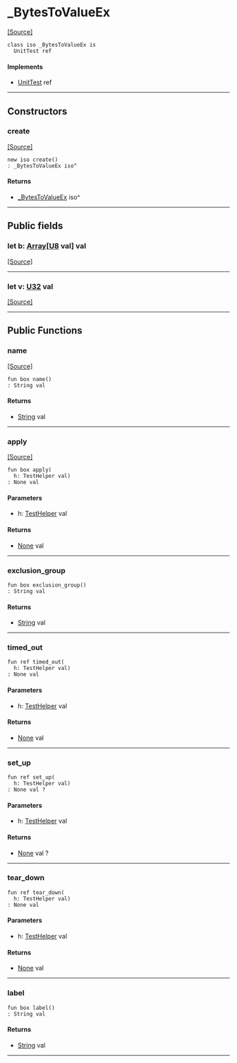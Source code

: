 # _BytesToValueEx
<span class="source-link">[[Source]](src/mqtt-utilities/tests.md#L-0-221)</span>
```pony
class iso _BytesToValueEx is
  UnitTest ref
```

#### Implements

* [UnitTest](pony_test-UnitTest.md) ref

---

## Constructors

### create
<span class="source-link">[[Source]](src/mqtt-utilities/tests.md#L-0-221)</span>


```pony
new iso create()
: _BytesToValueEx iso^
```

#### Returns

* [_BytesToValueEx](mqtt-utilities-_BytesToValueEx.md) iso^

---

## Public fields

### let b: [Array](builtin-Array.md)\[[U8](builtin-U8.md) val\] val
<span class="source-link">[[Source]](src/mqtt-utilities/tests.md#L-0-222)</span>



---

### let v: [U32](builtin-U32.md) val
<span class="source-link">[[Source]](src/mqtt-utilities/tests.md#L-0-223)</span>



---

## Public Functions

### name
<span class="source-link">[[Source]](src/mqtt-utilities/tests.md#L-0-224)</span>


```pony
fun box name()
: String val
```

#### Returns

* [String](builtin-String.md) val

---

### apply
<span class="source-link">[[Source]](src/mqtt-utilities/tests.md#L-0-225)</span>


```pony
fun box apply(
  h: TestHelper val)
: None val
```
#### Parameters

*   h: [TestHelper](pony_test-TestHelper.md) val

#### Returns

* [None](builtin-None.md) val

---

### exclusion_group



```pony
fun box exclusion_group()
: String val
```

#### Returns

* [String](builtin-String.md) val

---

### timed_out



```pony
fun ref timed_out(
  h: TestHelper val)
: None val
```
#### Parameters

*   h: [TestHelper](pony_test-TestHelper.md) val

#### Returns

* [None](builtin-None.md) val

---

### set_up



```pony
fun ref set_up(
  h: TestHelper val)
: None val ?
```
#### Parameters

*   h: [TestHelper](pony_test-TestHelper.md) val

#### Returns

* [None](builtin-None.md) val ?

---

### tear_down



```pony
fun ref tear_down(
  h: TestHelper val)
: None val
```
#### Parameters

*   h: [TestHelper](pony_test-TestHelper.md) val

#### Returns

* [None](builtin-None.md) val

---

### label



```pony
fun box label()
: String val
```

#### Returns

* [String](builtin-String.md) val

---

